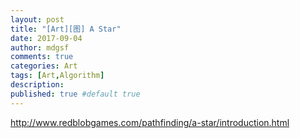```yaml
---
layout: post
title: "[Art][图] A Star"
date: 2017-09-04
author: mdgsf
comments: true
categories: Art
tags: [Art,Algorithm]
description:
published: true #default true
---
```


http://www.redblobgames.com/pathfinding/a-star/introduction.html
